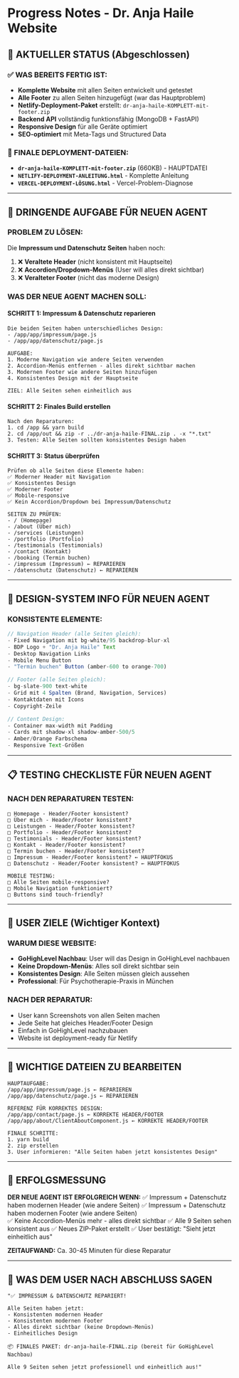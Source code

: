 # Progress Notes - Dr. Anja Haile Website

## 🎯 AKTUELLER STATUS (Abgeschlossen)

### ✅ WAS BEREITS FERTIG IST:
- **Komplette Website** mit allen Seiten entwickelt und getestet
- **Alle Footer** zu allen Seiten hinzugefügt (war das Hauptproblem)
- **Netlify-Deployment-Paket** erstellt: `dr-anja-haile-KOMPLETT-mit-footer.zip`
- **Backend API** vollständig funktionsfähig (MongoDB + FastAPI)
- **Responsive Design** für alle Geräte optimiert
- **SEO-optimiert** mit Meta-Tags und Structured Data

### 📁 FINALE DEPLOYMENT-DATEIEN:
- **`dr-anja-haile-KOMPLETT-mit-footer.zip`** (660KB) - HAUPTDATEI
- **`NETLIFY-DEPLOYMENT-ANLEITUNG.html`** - Komplette Anleitung
- **`VERCEL-DEPLOYMENT-LÖSUNG.html`** - Vercel-Problem-Diagnose

---

## 🚨 DRINGENDE AUFGABE FÜR NEUEN AGENT

### **PROBLEM ZU LÖSEN:**
Die **Impressum und Datenschutz Seiten** haben noch:
1. ❌ **Veraltete Header** (nicht konsistent mit Hauptseite)
2. ❌ **Accordion/Dropdown-Menüs** (User will alles direkt sichtbar)
3. ❌ **Veralteter Footer** (nicht das moderne Design)

### **WAS DER NEUE AGENT MACHEN SOLL:**

#### **SCHRITT 1: Impressum & Datenschutz reparieren**
```
Die beiden Seiten haben unterschiedliches Design:
- /app/app/impressum/page.js
- /app/app/datenschutz/page.js

AUFGABE:
1. Moderne Navigation wie andere Seiten verwenden
2. Accordion-Menüs entfernen - alles direkt sichtbar machen  
3. Modernen Footer wie andere Seiten hinzufügen
4. Konsistentes Design mit der Hauptseite

ZIEL: Alle Seiten sehen einheitlich aus
```

#### **SCHRITT 2: Finales Build erstellen**
```
Nach den Reparaturen:
1. cd /app && yarn build
2. cd /app/out && zip -r ../dr-anja-haile-FINAL.zip . -x "*.txt"
3. Testen: Alle Seiten sollten konsistentes Design haben
```

#### **SCHRITT 3: Status überprüfen**
```
Prüfen ob alle Seiten diese Elemente haben:
✅ Moderner Header mit Navigation
✅ Konsistentes Design
✅ Moderner Footer
✅ Mobile-responsive
✅ Kein Accordion/Dropdown bei Impressum/Datenschutz

SEITEN ZU PRÜFEN:
- / (Homepage)
- /about (Über mich)  
- /services (Leistungen)
- /portfolio (Portfolio)
- /testimonials (Testimonials)
- /contact (Kontakt)
- /booking (Termin buchen)
- /impressum (Impressum) ← REPARIEREN
- /datenschutz (Datenschutz) ← REPARIEREN
```

---

## 🎨 DESIGN-SYSTEM INFO FÜR NEUEN AGENT

### **KONSISTENTE ELEMENTE:**
```javascript
// Navigation Header (alle Seiten gleich):
- Fixed Navigation mit bg-white/95 backdrop-blur-xl
- BDP Logo + "Dr. Anja Haile" Text
- Desktop Navigation Links
- Mobile Menu Button
- "Termin buchen" Button (amber-600 to orange-700)

// Footer (alle Seiten gleich):
- bg-slate-900 text-white
- Grid mit 4 Spalten (Brand, Navigation, Services)
- Kontaktdaten mit Icons
- Copyright-Zeile

// Content Design:
- Container max-width mit Padding
- Cards mit shadow-xl shadow-amber-500/5
- Amber/Orange Farbschema
- Responsive Text-Größen
```

---

## 📋 TESTING CHECKLISTE FÜR NEUEN AGENT

### **NACH DEN REPARATUREN TESTEN:**
```
□ Homepage - Header/Footer konsistent?
□ Über mich - Header/Footer konsistent?  
□ Leistungen - Header/Footer konsistent?
□ Portfolio - Header/Footer konsistent?
□ Testimonials - Header/Footer konsistent?
□ Kontakt - Header/Footer konsistent?
□ Termin buchen - Header/Footer konsistent?
□ Impressum - Header/Footer konsistent? ← HAUPTFOKUS
□ Datenschutz - Header/Footer konsistent? ← HAUPTFOKUS

MOBILE TESTING:
□ Alle Seiten mobile-responsive?
□ Mobile Navigation funktioniert?
□ Buttons sind touch-friendly?
```

---

## 🚀 USER ZIELE (Wichtiger Kontext)

### **WARUM DIESE WEBSITE:**
- **GoHighLevel Nachbau**: User will das Design in GoHighLevel nachbauen
- **Keine Dropdown-Menüs**: Alles soll direkt sichtbar sein
- **Konsistentes Design**: Alle Seiten müssen gleich aussehen
- **Professional**: Für Psychotherapie-Praxis in München

### **NACH DER REPARATUR:**
- User kann Screenshots von allen Seiten machen
- Jede Seite hat gleiches Header/Footer Design
- Einfach in GoHighLevel nachzubauen
- Website ist deployment-ready für Netlify

---

## 📝 WICHTIGE DATEIEN ZU BEARBEITEN

```
HAUPTAUFGABE:
/app/app/impressum/page.js ← REPARIEREN
/app/app/datenschutz/page.js ← REPARIEREN

REFERENZ FÜR KORREKTES DESIGN:
/app/app/contact/page.js ← KORREKTE HEADER/FOOTER
/app/app/about/ClientAboutComponent.js ← KORREKTE HEADER/FOOTER

FINALE SCHRITTE:
1. yarn build
2. zip erstellen
3. User informieren: "Alle Seiten haben jetzt konsistentes Design"
```

---

## 🎯 ERFOLGSMESSUNG

**DER NEUE AGENT IST ERFOLGREICH WENN:**
✅ Impressum + Datenschutz haben modernen Header (wie andere Seiten)
✅ Impressum + Datenschutz haben modernen Footer (wie andere Seiten)  
✅ Keine Accordion-Menüs mehr - alles direkt sichtbar
✅ Alle 9 Seiten sehen konsistent aus
✅ Neues ZIP-Paket erstellt
✅ User bestätigt: "Sieht jetzt einheitlich aus"

**ZEITAUFWAND:** Ca. 30-45 Minuten für diese Reparatur

---

## 💬 WAS DEM USER NACH ABSCHLUSS SAGEN

```
"✅ IMPRESSUM & DATENSCHUTZ REPARIERT!

Alle Seiten haben jetzt:
- Konsistenten modernen Header
- Konsistenten modernen Footer  
- Alles direkt sichtbar (keine Dropdown-Menüs)
- Einheitliches Design

📦 FINALES PAKET: dr-anja-haile-FINAL.zip (bereit für GoHighLevel Nachbau)

Alle 9 Seiten sehen jetzt professionell und einheitlich aus!"
```